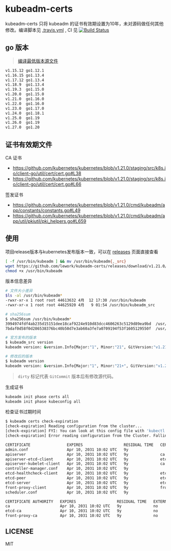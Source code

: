 # kubeadm-certs

kubeadm-certs 只将 kubeadm 的证书有效期设置为10年，未对源码做任何其他修改。编译脚本见 [.travis.yml](.travis.yml) , CI 见 [![Build Status](https://travis-ci.com/lework/kubeadm-certs.svg?branch=master)](https://travis-ci.com/lework/kubeadm-certs)


## go 版本

> [编译最低版本源文件](https://github.com/kubernetes/kubernetes/blob/v1.27.0/hack/lib/golang.sh#L487) 

```bash
v1.15.12 go1.12.1
v1.16.15 go1.13.4
v1.17.12 go1.13.4
v1.18.9  go1.13.4
v1.19.3  go1.15.0
v1.20.0  go1.15.0
v1.21.0  go1.16.0
v1.22.0  go1.16.0
v1.23.0  go1.17.0
v1.24.0  go1.18.1
v1.25.0  go1.19
v1.26.0  go1.19
v1.27.0  go1.20
```

## 证书有效期文件

CA 证书

- https://github.com/kubernetes/kubernetes/blob/v1.21.0/staging/src/k8s.io/client-go/util/cert/cert.go#L38
- https://github.com/kubernetes/kubernetes/blob/v1.21.0/staging/src/k8s.io/client-go/util/cert/cert.go#L66

签发证书

- https://github.com/kubernetes/kubernetes/blob/v1.21.0/cmd/kubeadm/app/constants/constants.go#L49
- https://github.com/kubernetes/kubernetes/blob/v1.21.0/cmd/kubeadm/app/util/pkiutil/pki_helpers.go#L659

## 使用

项目release版本与kubernetes发布版本一致，可以在 [releases](https://github.com/lework/kubeadm-certs/releases) 页面直接查看

```bash
[ -f /usr/bin/kubeadm ] && mv /usr/bin/kubeadm{,_src}
wget https://github.com/lework/kubeadm-certs/releases/download/v1.21.0/kubeadm-linux-amd64 -O /usr/bin/kubeadm
chmod +x /usr/bin/kubeadm
```

版本信息差异

```bash
# 文件大小差异
$ls -al /usr/bin/kubeadm*
-rwxr-xr-x 1 root root 44613632 4月  12 17:30 /usr/bin/kubeadm
-rwxr-xr-x 1 root root 44625920 4月   9 01:54 /usr/bin/kubeadm_src

# sha256sum
$ sha256sum /usr/bin/kubeadm* 
3994974fdf4ab235d15151dee18caf9224e910d83dcc4606263c5129d89ea9bd  /usr/bin/kubeadm
7bdaf0d58f0d286538376bc40b50d7e3ab60a3fe7a0709194f53f1605129550f  /usr/bin/kubeadm_src

# 官方发布的版本
$ kubeadm_src version
kubeadm version: &version.Info{Major:"1", Minor:"21", GitVersion:"v1.21.0", GitCommit:"cb303e613a121a29364f75cc67d3d580833a7479", GitTreeState:"clean", BuildDate:"2021-04-08T16:30:03Z", GoVersion:"go1.16.1", Compiler:"gc", Platform:"linux/amd64"}

# 修改后的版本
$ kubeadm version
kubeadm version: &version.Info{Major:"1", Minor:"21+", GitVersion:"v1.21.0-dirty", GitCommit:"cb303e613a121a29364f75cc67d3d580833a7479", GitTreeState:"dirty", BuildDate:"2021-04-12T09:23:51Z", GoVersion:"go1.16.1", Compiler:"gc", Platform:"linux/amd64"}
```

> `dirty` 标记代表 `GitCommit` 版本后有修改源代码。

生成证书

```bash
kubeadm init phase certs all
kubeadm init phase kubeconfig all
```

检查证书过期时间

```bash
$ kubeadm certs check-expiration
[check-expiration] Reading configuration from the cluster...
[check-expiration] FYI: You can look at this config file with 'kubectl -n kube-system get cm kubeadm-config -o yaml'
[check-expiration] Error reading configuration from the Cluster. Falling back to default configuration

CERTIFICATE                EXPIRES                  RESIDUAL TIME   CERTIFICATE AUTHORITY   EXTERNALLY MANAGED
admin.conf                 Apr 10, 2031 10:02 UTC   9y                                      no      
apiserver                  Apr 10, 2031 10:02 UTC   9y              ca                      no      
apiserver-etcd-client      Apr 10, 2031 10:02 UTC   9y              etcd-ca                 no      
apiserver-kubelet-client   Apr 10, 2031 10:02 UTC   9y              ca                      no      
controller-manager.conf    Apr 10, 2031 10:02 UTC   9y                                      no      
etcd-healthcheck-client    Apr 10, 2031 10:02 UTC   9y              etcd-ca                 no      
etcd-peer                  Apr 10, 2031 10:02 UTC   9y              etcd-ca                 no      
etcd-server                Apr 10, 2031 10:02 UTC   9y              etcd-ca                 no      
front-proxy-client         Apr 10, 2031 10:02 UTC   9y              front-proxy-ca          no      
scheduler.conf             Apr 10, 2031 10:02 UTC   9y                                      no      

CERTIFICATE AUTHORITY   EXPIRES                  RESIDUAL TIME   EXTERNALLY MANAGED
ca                      Apr 10, 2031 10:02 UTC   9y              no      
etcd-ca                 Apr 10, 2031 10:02 UTC   9y              no      
front-proxy-ca          Apr 10, 2031 10:02 UTC   9y              no      
```

## LICENSE

MIT


